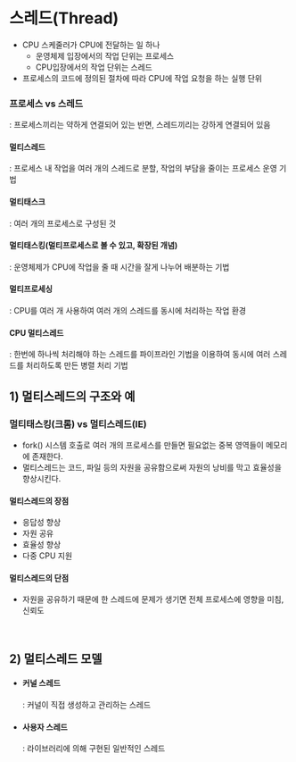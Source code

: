 # 스레드(Thread)

- CPU 스케줄러가 CPU에 전달하는 일 하나
  - 운영체제 입장에서의 작업 단위는 프로세스
  - CPU입장에서의 작업 단위는 스레드
- 프로세스의 코드에 정의된 절차에 따라 CPU에 작업 요청을 하는 실행 단위

### 프로세스 vs 스레드

: 프로세스끼리는 약하게 연결되어 있는 반면, 스레드끼리는 강하게 연결되어 있음

#### 멀티스레드

: 프로세스 내 작업을 여러 개의 스레드로 분할, 작업의 부담을 줄이는 프로세스 운영 기법

#### 멀티태스크

: 여러 개의 프로세스로 구성된 것

#### 멀티태스킹(멀티프로세스로 볼 수 있고, 확장된 개념)

: 운영체제가 CPU에 작업을 줄 때 시간을 잘게 나누어 배분하는 기법

#### 멀티프로세싱

: CPU를 여러 개 사용하여 여러 개의 스레드를 동시에 처리하는 작업 환경

#### CPU 멀티스레드

: 한번에 하나씩 처리해야 하는 스레드를 파이프라인 기법을 이용하여 동시에 여러 스레드를 처리하도록 만든 병렬 처리 기법

## 1) 멀티스레드의 구조와 예

### 멀티태스킹(크롬) vs 멀티스레드(IE)

- fork() 시스템 호출로 여러 개의 프로세스를 만들면 필요없는 중복 영역들이 메모리에 존재한다.
- 멀티스레드는 코드, 파일 등의 자원을 공유함으로써 자원의 낭비를 막고 효율성을 향상시킨다.

#### 멀티스레드의 장점

- 응답성 향상
- 자원 공유
- 효율성 향상
- 다중  CPU 지원

#### 멀티스레드의 단점

- 자원을 공유하기 때문에 한 스레드에 문제가 생기면 전체 프로세스에 영향을 미침, 신뢰도

<br />

## 2) 멀티스레드 모델

- #### 커널 스레드

  : 커널이 직접 생성하고 관리하는 스레드

- #### 사용자 스레드

  : 라이브러리에 의해 구현된 일반적인 스레드
